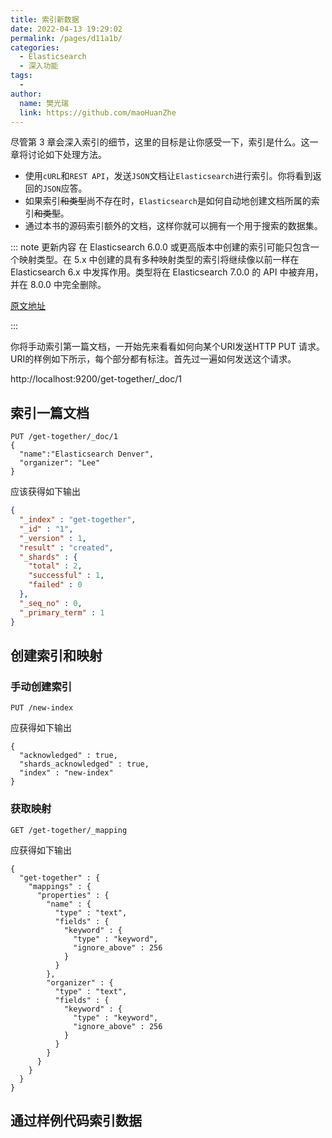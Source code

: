 ```yaml
---
title: 索引新数据
date: 2022-04-13 19:29:02
permalink: /pages/d11a1b/
categories:
  - Elasticsearch
  - 深入功能
tags:
  - 
author: 
  name: 樊光瑞
  link: https://github.com/maoHuanZhe
---
```

尽管第 3 章会深入索引的细节，这里的目标是让你感受一下，索引是什么。这一章将讨论如下处理方法。

- 使用`cURL`和`REST API`，发送`JSON`文档让`Elasticsearch`进行索引。你将看到返回的`JSON`应答。
- 如果索引~~和类型~~尚不存在时，`Elasticsearch`是如何自动地创建文档所属的索引~~和类型~~。
- 通过本书的源码索引额外的文档，这样你就可以拥有一个用于搜索的数据集。

::: note 更新内容
在 Elasticsearch 6.0.0 或更高版本中创建的索引可能只包含一个映射类型。在 5.x 中创建的具有多种映射类型的索引将继续像以前一样在 Elasticsearch 6.x 中发挥作用。类型将在 Elasticsearch 7.0.0 的 API 中被弃用，并在 8.0.0 中完全删除。

[原文地址](https://www.elastic.co/guide/en/elasticsearch/reference/6.0/removal-of-types.html)

:::

你将手动索引第一篇文档，一开始先来看看如何向某个URI发送HTTP PUT 请求。URI的样例如下所示，每个部分都有标注。首先过一遍如何发送这个请求。

http://localhost:9200/get-together/_doc/1



## 索引一篇文档

```http
PUT /get-together/_doc/1
{
  "name":"Elasticsearch Denver",
  "organizer": "Lee"
}
```
应该获得如下输出
```json
{
  "_index" : "get-together",
  "_id" : "1",
  "_version" : 1,
  "result" : "created",
  "_shards" : {
    "total" : 2,
    "successful" : 1,
    "failed" : 0
  },
  "_seq_no" : 0,
  "_primary_term" : 1
}
```
## 创建索引和映射
### 手动创建索引
```
PUT /new-index
```
应获得如下输出
```
{
  "acknowledged" : true,
  "shards_acknowledged" : true,
  "index" : "new-index"
}
```
### 获取映射
```
GET /get-together/_mapping
```
应获得如下输出
```
{
  "get-together" : {
    "mappings" : {
      "properties" : {
        "name" : {
          "type" : "text",
          "fields" : {
            "keyword" : {
              "type" : "keyword",
              "ignore_above" : 256
            }
          }
        },
        "organizer" : {
          "type" : "text",
          "fields" : {
            "keyword" : {
              "type" : "keyword",
              "ignore_above" : 256
            }
          }
        }
      }
    }
  }
}
```
## 通过样例代码索引数据
